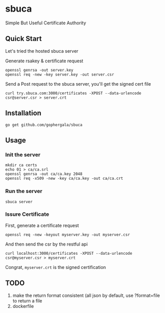 # sbuca

Simple But Useful Certificate Authority


## Quick Start

Let's tried the hosted sbuca server

Generate rsakey & certificate request

    openssl genrsa -out server.key
    openssl req -new -key server.key -out server.csr

Send a Post request to the sbuca server, you'll get the signed cert file

    curl try.sbuca.com:3000/certificates -XPOST --data-urlencode csr@server.csr > server.crt


## Installation

    go get github.com/gophergala/sbuca

## Usage

### Init the server

    mkdir ca certs
    echo 01 > ca/ca.srl
    openssl genrsa -out ca/ca.key 2048
    openssl req -x509 -new -key ca/ca.key -out ca/ca.crt

### Run the server

    sbuca server


### Issure Certificate

First, generate a certificate request

    openssl req -new -keyout myserver.key -out myserver.csr

And then send the csr by the restful api

    curl localhost:3000/certificates -XPOST --data-urlencode csr@myserver.csr > myserver.crt

Congrat, `myserver.crt` is the signed certification


## TODO

1. make the return format consistent (all json by default, use ?format=file to return a file
2. dockerfile
